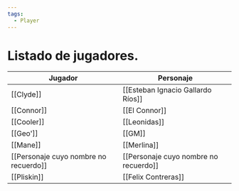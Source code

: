 ```yaml
---
tags:
  - Player
---
```

# Listado de jugadores.

| Jugador                               | Personaje                             |
| ------------------------------------- | ------------------------------------- |
| [[Clyde]]                             | [[Esteban Ignacio Gallardo Ríos]]     |
| [[Connor]]                            | [[El Connor]]                         |
| [[Cooler]]                            | [[Leonidas]]                          |
| [[Geo']]                              | [[GM]]                                |
| [[Mane]]                              | [[Merlina]]                           |
| [[Personaje cuyo nombre no recuerdo]] | [[Personaje cuyo nombre no recuerdo]] |
| [[Pliskin]]                           | [[Felix Contreras]]                   |